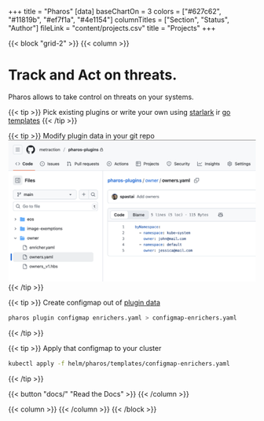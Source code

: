 +++
title = "Pharos"
[data]
baseChartOn = 3
colors = ["#627c62", "#11819b", "#ef7f1a", "#4e1154"]
columnTitles = ["Section", "Status", "Author"]
fileLink = "content/projects.csv"
title = "Projects"
+++

{{< block "grid-2" >}}
{{< column >}}

# Track and Act on threats.

Pharos allows to take control on threats on your systems.

{{< tip >}}
Pick existing plugins or write your own using [starlark](https://github.com/metraction/pharos-plugins/blob/main/image-exemptions/exemption.star) ir [go templates](https://github.com/metraction/pharos-plugins/blob/main/owner/owners_v1.hbs)
{{< /tip >}}


{{< tip >}}
Modify plugin data in your git repo 
![plugin-data](/images/home/1-modify-plugin.png)
{{< /tip >}}

{{< tip >}}
Create configmap out of [plugin data](https://github.com/metraction/pharos/blob/main/testdata/enrichers-git/enrichers.yaml)
```bash
pharos plugin configmap enrichers.yaml > configmap-enrichers.yaml
```
{{< /tip >}}

{{< tip >}}
Apply that configmap to your cluster
```bash
kubectl apply -f helm/pharos/templates/configmap-enrichers.yaml
``` 
{{< /tip >}}

{{< button "docs/" "Read the Docs" >}}
{{< /column >}}

{{< column >}}
{{< /column >}}
{{< /block >}}
